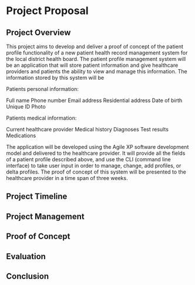 # Project Proposal

## Project Overview

This project aims to develop and deliver a proof of concept of the patient profile functionality of a new patient health record management system for the local district health board. The patient profile management system will be an application that will store patient information and give healthcare providers and patients the ability to view and manage this information. The information stored by this system will be

Patients personal information:

Full name
Phone number
Email address
Residential address
Date of birth
Unique ID
Photo

Patients medical information:

Current healthcare provider
Medical history
Diagnoses
Test results
Medications

The application will be developed using the Agile XP software development model and delivered to the healthcare provider. It will provide all the fields of a patient profile described above, and use the CLI (command line interface) to take user input in order to manage, change, add profiles, or delta profiles. The proof of concept of this system will be presented to the healthcare provider in a time span of three weeks.

## Project Timeline



## Project Management

## Proof of Concept

## Evaluation

## Conclusion
